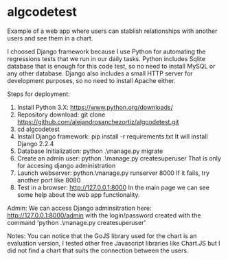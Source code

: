 # algcodetest
Example of a web app where users can stablish relationships with another users and see them in a chart.

I choosed Django framework because I use Python for automating the regressions tests that we run in our daily tasks.
Python includes Sqlite database that is enough for this code test, so no need to install MySQL or any other database.
Django also includes a small HTTP server for development purposes, so no need to install Apache either.

Steps for deployment:
  
  1. Install Python 3.X: https://www.python.org/downloads/
  2. Repository download: git clone https://github.com/alejandrosanchezortiz/algcodetest.git
  3. cd algcodetest
  4. Install Django framework: pip install -r requirements.txt
     It will install Django 2.2.4
  5. Database Initialization: python .\manage.py migrate
  6. Create an admin user: python .\manage.py createsuperuser
     That is only for accesing django administration
  7. Launch webserver: python.\manage.py runserver 8000
     If it fails, try another port like 8080
  8. Test in a browser: http://127.0.0.1:8000
     In the main page we can see some help about the web app functionality.
  
Admin:
      We can access Django adminsitration here: http://127.0.0.1:8000/admin with the login/password created 
      with the command 'python .\manage.py createsuperuser'
  
  
Notes: You can notice that the GoJS library used for the chart is an evaluation version, I tested other free Javascript libraries like Chart.JS but I did not find a chart that suits the connection between the users.
